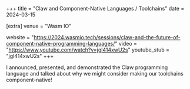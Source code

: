 +++
title = "Claw and Component-Native Languages / Toolchains"
date = 2024-03-15

[extra]
venue = "Wasm IO"

website = "https://2024.wasmio.tech/sessions/claw-and-the-future-of-component-native-programming-languages/"
video = "https://www.youtube.com/watch?v=jgl414xwU2s"
youtube_stub = "jgl414xwU2s"
+++

I announced, presented, and demonstrated the Claw programming language and talked about
why we might consider making our toolchains component-native!